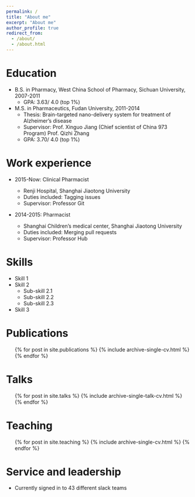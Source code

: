 ```yaml
---
permalink: /
title: "About me"
excerpt: "About me"
author_profile: true
redirect_from: 
  - /about/
  - /about.html
---
```


Education
======
* B.S. in Pharmacy, West China School of Pharmacy, Sichuan University, 2007-2011
  * GPA: 3.63/ 4.0 (top 1%)
* M.S. in Pharmaceutics, Fudan University, 2011-2014    
  * Thesis: Brain-targeted nano-delivery system for treatment of Alzheimer’s    disease
  * Supervisor: Prof. Xinguo Jiang (Chief scientist of China 973 Program)
                Prof. Qizhi Zhang
  * GPA: 3.70/ 4.0 (top 1%)

Work experience
======
* 2015-Now: Clinical Pharmacist  
  * Renji Hospital, Shanghai Jiaotong University
  * Duties included: Tagging issues
  * Supervisor: Professor Git

* 2014-2015: Pharmacist
  * Shanghai Children’s medical center, Shanghai Jiaotong University
  * Duties included: Merging pull requests
  * Supervisor: Professor Hub
  
Skills
======
* Skill 1
* Skill 2
  * Sub-skill 2.1
  * Sub-skill 2.2
  * Sub-skill 2.3
* Skill 3

Publications
======
  <ul>{% for post in site.publications %}
    {% include archive-single-cv.html %}
  {% endfor %}</ul>
  
Talks
======
  <ul>{% for post in site.talks %}
    {% include archive-single-talk-cv.html %}
  {% endfor %}</ul>
  
Teaching
======
  <ul>{% for post in site.teaching %}
    {% include archive-single-cv.html %}
  {% endfor %}</ul>
  
Service and leadership
======
* Currently signed in to 43 different slack teams
